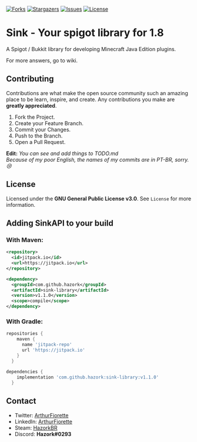 [![Forks][forks-shield]][forks-url] [![Stargazers][stars-shield]][stars-url] [![Issues][issues-shield]][issues-url] [![License][license-shield]][license-url]

# Sink - Your spigot library for 1.8

A Spigot / Bukkit library for developing Minecraft Java Edition plugins.

For more answers, go to wiki.

## Contributing

Contributions are what make the open source community such an amazing place to be learn, inspire, and create. Any contributions you make are **greatly appreciated**.

1. Fork the Project.
2. Create your Feature Branch.
3. Commit your Changes.
4. Push to the Branch.
5. Open a Pull Request.

**Edit:**
*You can see and add things to TODO.md <br>
Because of my poor English, the names of my commits are in PT-BR, sorry. 😢*

## License
Licensed under the **GNU General Public License v3.0**. See `License` for more information.

## Adding SinkAPI to your build
### With Maven:
```xml
<repository>
  <id>jitpack.io</id>
  <url>https://jitpack.io</url>
</repository>

<dependency>
  <groupId>com.github.hazork</groupId>
  <artifactId>sink-library</artifactId>
  <version>v1.1.0</version>
  <scope>compile</scope>
</dependency>
```
### With Gradle:
```gradle
repositories {
    maven { 
      name 'jitpack-repo'
      url 'https://jitpack.io' 
    }
  }
  
dependencies {
    implementation 'com.github.hazork:sink-library:v1.1.0'
  }
```

## Contact
- Twitter: [ArthurFiorette](https://twitter.com/ArthurFiorette)
- LinkedIn: [ArthurFiorette](https://www.linkedin.com/in/ArthurFiorette/)
- Steam: [HazorkBR](https://steamcommunity.com/profiles/76561198850668121)
- Discord: **Hazork#0293**

<!-- Links -->
<!-- Shields -->

[forks-shield]: https://img.shields.io/github/forks/Hazork/MySouls?style=flat-square
[forks-url]: hhttps://github.com/Hazork/MySouls/network/members
[stars-shield]: https://img.shields.io/github/stars/Hazork/MySouls?style=flat-square
[stars-url]: https://github.com/Hazork/MySouls/stargazers
[issues-shield]: https://img.shields.io/github/issues/Hazork/MySouls?style=flat-square
[issues-url]: https://github.com/Hazork/MySouls/issues
[license-shield]: https://img.shields.io/github/license/Hazork/MySouls?style=flat-square
[license-url]: https://github.com/Hazork/MySouls/blob/main/LICENSE

